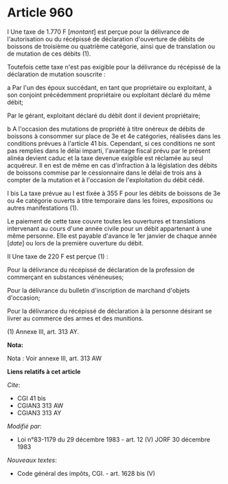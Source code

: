 # Article 960

I  Une taxe de 1.770 F [*montant*] est perçue pour la délivrance de l'autorisation ou du récépissé de déclaration d'ouverture
de débits de boissons de troisième ou quatrième catégorie, ainsi que de translation ou de mutation de ces débits (1).

Toutefois cette taxe n'est pas exigible pour la délivrance du récépissé de la déclaration de mutation souscrite :

a  Par l'un des  époux succédant, en tant que propriétaire ou exploitant, à son conjoint précédemment propriétaire ou
exploitant déclaré du même débit;

Par le gérant, exploitant déclaré du débit dont il devient propriétaire;

b  A l'occasion des mutations de propriété à titre onéreux de débits de boissons à consommer sur place de 3e et 4e
catégories, réalisées dans les conditions prévues à l'article 41 bis. Cependant, si ces conditions ne sont pas remplies dans
le délai imparti, l'avantage fiscal prévu par le présent alinéa devient caduc et la taxe devenue exigible est réclamée au
seul acquéreur. Il en est de même en cas d'infraction à la législation des débits de boissons commise par le cessionnaire
dans le délai de trois ans à compter de la mutation et à l'occasion de l'exploitation du débit cédé.

I bis  La taxe prévue au I est fixée à 355 F pour les débits de boissons de 3e ou 4e catégorie ouverts à titre temporaire
dans les foires, expositions ou autres manifestations (1).

Le paiement de cette taxe couvre toutes les ouvertures et translations intervenant au cours d'une année civile pour un débit
appartenant à une même personne. Elle est payable d'avance le 1er janvier de chaque année [*date*] ou lors de la première
ouverture du débit.

II  Une taxe de 220 F est perçue (1) :

Pour la délivrance du récépissé de déclaration de la profession de commerçant en substances vénéneuses;

Pour la délivrance du bulletin d'inscription de marchand d'objets d'occasion;

Pour la délivrance du récépissé de déclaration à la personne désirant se livrer au commerce des armes et des munitions.

(1)  Annexe III, art. 313 AY.

**Nota:**

Nota : Voir annexe III, art. 313 AW

**Liens relatifs à cet article**

_Cite_:

  - CGI 41 bis
  - CGIAN3 313 AW
  - CGIAN3 313 AY

_Modifié par_:

  - Loi n°83-1179 du 29 décembre 1983 - art. 12 (V) JORF 30 décembre 1983

_Nouveaux textes_:

  - Code général des impôts, CGI. - art. 1628 bis (V)
